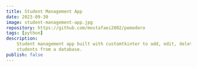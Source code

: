 ```yaml
---
title: Student Management App
date: 2023-09-30
image: student-management-app.jpg
repository: https://github.com/mostafaei2002/pomodoro
tags: [python]
description:
    Student management app built with customtkinter to add, edit, delete
    students from a database.
publish: false
---
```

